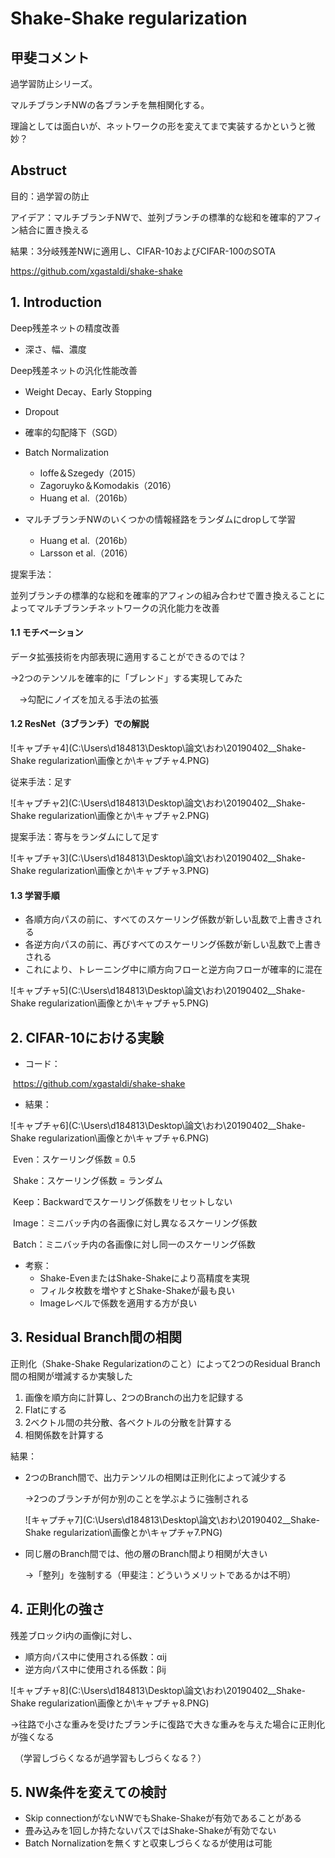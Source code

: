 ﻿# Shake-Shake regularization

## 甲斐コメント

過学習防止シリーズ。

マルチブランチNWの各ブランチを無相関化する。

理論としては面白いが、ネットワークの形を変えてまで実装するかというと微妙？



## Abstruct

目的：過学習の防止

アイデア：マルチブランチNWで、並列ブランチの標準的な総和を確率的アフィン結合に置き換える

結果：3分岐残差NWに適用し、CIFAR-10およびCIFAR-100のSOTA

https://github.com/xgastaldi/shake-shake



## 1. Introduction

Deep残差ネットの精度改善

- 深さ、幅、濃度





Deep残差ネットの汎化性能改善

- Weight Decay、Early Stopping
- Dropout
- 確率的勾配降下（SGD）


- Batch Normalization
  - Ioffe＆Szegedy（2015）
  - Zagoruyko＆Komodakis（2016）
  - Huang et al.（2016b）


- マルチブランチNWのいくつかの情報経路をランダムにdropして学習
  - Huang et al.（2016b）
  - Larsson et al.（2016）





提案手法：

並列ブランチの標準的な総和を確率的アフィンの組み合わせで置き換えることによってマルチブランチネットワークの汎化能力を改善



#### 1.1 モチベーション

データ拡張技術を内部表現に適用することができるのでは？

→2つのテンソルを確率的に「ブレンド」する実現してみた

　→勾配にノイズを加える手法の拡張



#### 1.2 ResNet（3ブランチ）での解説 

![キャプチャ4](C:\Users\d184813\Desktop\論文\おわ\20190402__Shake-Shake regularization\画像とか\キャプチャ4.PNG)



従来手法：足す

![キャプチャ2](C:\Users\d184813\Desktop\論文\おわ\20190402__Shake-Shake regularization\画像とか\キャプチャ2.PNG)



提案手法：寄与をランダムにして足す

![キャプチャ3](C:\Users\d184813\Desktop\論文\おわ\20190402__Shake-Shake regularization\画像とか\キャプチャ3.PNG)



#### 1.3 学習手順

- 各順方向パスの前に、すべてのスケーリング係数が新しい乱数で上書きされる
- 各逆方向パスの前に、再びすべてのスケーリング係数が新しい乱数で上書きされる
- これにより、トレーニング中に順方向フローと逆方向フローが確率的に混在

![キャプチャ5](C:\Users\d184813\Desktop\論文\おわ\20190402__Shake-Shake regularization\画像とか\キャプチャ5.PNG)



## 2. CIFAR-10における実験

- コード：

​	https://github.com/xgastaldi/shake-shake

- 結果：

![キャプチャ6](C:\Users\d184813\Desktop\論文\おわ\20190402__Shake-Shake regularization\画像とか\キャプチャ6.PNG)

​		Even：スケーリング係数 = 0.5

​		Shake：スケーリング係数 = ランダム

​		Keep：Backwardでスケーリング係数をリセットしない

​		Image：ミニバッチ内の各画像に対し異なるスケーリング係数

​		Batch：ミニバッチ内の各画像に対し同一のスケーリング係数

- 考察：
  - Shake-EvenまたはShake-Shakeにより高精度を実現
  - フィルタ枚数を増やすとShake-Shakeが最も良い
  - Imageレベルで係数を適用する方が良い



## 3. Residual Branch間の相関

正則化（Shake-Shake Regularizationのこと）によって2つのResidual Branch間の相関が増減するか実験した

1. 画像を順方向に計算し、2つのBranchの出力を記録する
2. Flatにする
3. 2ベクトル間の共分散、各ベクトルの分散を計算する
4. 相関係数を計算する



結果：

- 2つのBranch間で、出力テンソルの相関は正則化によって減少する

  →2つのブランチが何か別のことを学ぶように強制される

  ![キャプチャ7](C:\Users\d184813\Desktop\論文\おわ\20190402__Shake-Shake regularization\画像とか\キャプチャ7.PNG)

- 同じ層のBranch間では、他の層のBranch間より相関が大きい

  →「整列」を強制する（甲斐注：どういうメリットであるかは不明）



## 4. 正則化の強さ

残差ブロックi内の画像jに対し、

- 順方向パス中に使用される係数：αij
- 逆方向パス中に使用される係数：βij

![キャプチャ8](C:\Users\d184813\Desktop\論文\おわ\20190402__Shake-Shake regularization\画像とか\キャプチャ8.PNG)



→往路で小さな重みを受けたブランチに復路で大きな重みを与えた場合に正則化が強くなる

　（学習しづらくなるが過学習もしづらくなる？）



## 5. NW条件を変えての検討

- Skip connectionがないNWでもShake-Shakeが有効であることがある
- 畳み込みを1回しか持たないパスではShake-Shakeが有効でない
- Batch Nornalizationを無くすと収束しづらくなるが使用は可能